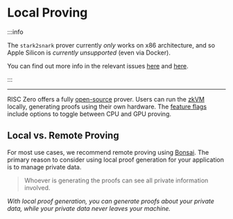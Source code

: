 # Local Proving

:::info

The `stark2snark` prover currently _only_ works on x86 architecture, and so Apple Silicon is _currently unsupported_ (even via Docker).

You can find out more info in the relevant issues [here](https://github.com/risc0/risc0/issues/1520) and [here](https://github.com/risc0/risc0/issues/1749).

:::

---

RISC Zero offers a fully [open-source] prover.
Users can run the [zkVM] locally, generating proofs using their own hardware.
The [feature flags] include options to toggle between CPU and GPU proving.

## Local vs. Remote Proving

For most use cases, we recommend remote proving using [Bonsai].
The primary reason to consider using local proof generation for your application is to manage private data.

> Whoever is generating the proofs can see all private information involved.

_With local proof generation, you can generate proofs about your private data, while your private data never leaves your machine._

[Bonsai]: ./remote-proving.md
[open-source]: https://risczero.com/news/open-source
[zkVM]: ../zkvm/zkvm_overview.md
[feature flags]: https://github.com/risc0/risc0#feature-flags
